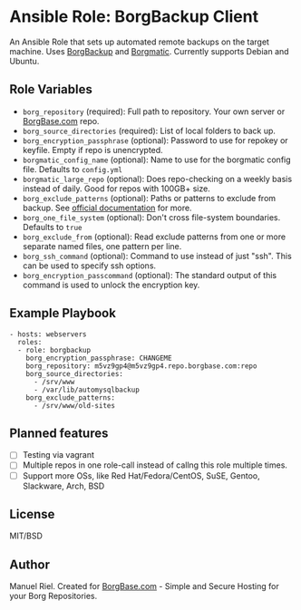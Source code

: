 # Ansible Role: BorgBackup Client

An Ansible Role that sets up automated remote backups on the target machine. Uses [BorgBackup](https://borgbackup.readthedocs.io/en/stable/) and [Borgmatic](https://github.com/witten/borgmatic). Currently supports Debian and Ubuntu.

## Role Variables

- `borg_repository` (required): Full path to repository. Your own server or [BorgBase.com](https://www.borgbase.com) repo.
- `borg_source_directories` (required): List of local folders to back up.
- `borg_encryption_passphrase` (optional): Password to use for repokey or keyfile. Empty if repo is unencrypted.
- `borgmatic_config_name` (optional): Name to use for the borgmatic config file. Defaults to `config.yml`
- `borgmatic_large_repo` (optional): Does repo-checking on a weekly basis instead of daily. Good for repos with 100GB+ size.
- `borg_exclude_patterns` (optional): Paths or patterns to exclude from backup. See [official documentation](https://borgbackup.readthedocs.io/en/stable/usage/help.html#borg-help-patterns) for more.
- `borg_one_file_system` (optional): Don't cross file-system boundaries. Defaults to `true`
- `borg_exclude_from` (optional): Read exclude patterns from one or more separate named files, one pattern per line.
- `borg_ssh_command` (optional): Command to use instead of just "ssh". This can be used to specify ssh options.
- `borg_encryption_passcommand` (optional): The standard output of this command is used to unlock the encryption key.

## Example Playbook

```
- hosts: webservers
  roles:
  - role: borgbackup
    borg_encryption_passphrase: CHANGEME
    borg_repository: m5vz9gp4@m5vz9gp4.repo.borgbase.com:repo
    borg_source_directories:
      - /srv/www
      - /var/lib/automysqlbackup
    borg_exclude_patterns:
      - /srv/www/old-sites
```

## Planned features
- [ ] Testing via vagrant
- [ ] Multiple repos in one role-call instead of callng this role multiple times.
- [ ] Support more OSs, like Red Hat/Fedora/CentOS, SuSE, Gentoo, Slackware, Arch, BSD

## License

MIT/BSD

## Author

Manuel Riel. Created for [BorgBase.com](https://www.borgbase.com) - Simple and Secure Hosting for your Borg Repositories.
